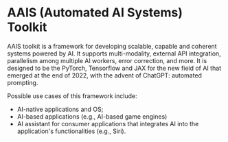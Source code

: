 # AAIS (Automated AI Systems) Toolkit

AAIS toolkit is a framework for developing scalable,
capable and coherent systems powered by AI.
It supports multi-modality, external API integration,
parallelism among multiple AI workers, error correction, and more.
It is designed to be the PyTorch, Tensorflow and JAX for the
new field of AI that emerged at the end of 2022, with the advent
of ChatGPT: automated prompting.

Possible use cases of this framework include:

- AI-native applications and OS;
- AI-based applications (e.g., AI-based game engines)
- AI assistant for consumer applications that integrates
AI into the application's functionalities (e.g., Siri).
